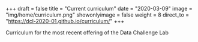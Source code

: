 +++
draft = false
title = "Current curriculum"
date = "2020-03-09"
image = "img/home/curriculum.png"
showonlyimage = false
weight = 8
direct_to = "https://dcl-2020-01.github.io/curriculum/"
+++

Curriculum for the most recent offering of the Data Challenge Lab
